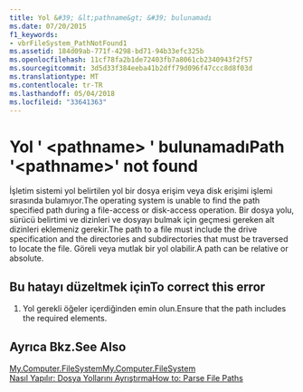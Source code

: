 ```yaml
---
title: Yol &#39; &lt;pathname&gt; &#39; bulunamadı
ms.date: 07/20/2015
f1_keywords:
- vbrFileSystem_PathNotFound1
ms.assetid: 184d09ab-771f-4298-bd71-94b33efc325b
ms.openlocfilehash: 11cf78fa2b1de72403fb7a8061cb2340943f2f57
ms.sourcegitcommit: 3d5d33f384eeba41b2dff79d096f47ccc8d8f03d
ms.translationtype: MT
ms.contentlocale: tr-TR
ms.lasthandoff: 05/04/2018
ms.locfileid: "33641363"
---
```

# <a name="path-39ltpathnamegt39-not-found"></a><span data-ttu-id="280c2-102">Yol &#39; &lt;pathname&gt; &#39; bulunamadı</span><span class="sxs-lookup"><span data-stu-id="280c2-102">Path &#39;&lt;pathname&gt;&#39; not found</span></span>
<span data-ttu-id="280c2-103">İşletim sistemi yol belirtilen yol bir dosya erişim veya disk erişimi işlemi sırasında bulamıyor.</span><span class="sxs-lookup"><span data-stu-id="280c2-103">The operating system is unable to find the path specified path during a file-access or disk-access operation.</span></span> <span data-ttu-id="280c2-104">Bir dosya yolu, sürücü belirtimi ve dizinleri ve dosyayı bulmak için geçmesi gereken alt dizinleri eklemeniz gerekir.</span><span class="sxs-lookup"><span data-stu-id="280c2-104">The path to a file must include the drive specification and the directories and subdirectories that must be traversed to locate the file.</span></span> <span data-ttu-id="280c2-105">Göreli veya mutlak bir yol olabilir.</span><span class="sxs-lookup"><span data-stu-id="280c2-105">A path can be relative or absolute.</span></span>  
  
## <a name="to-correct-this-error"></a><span data-ttu-id="280c2-106">Bu hatayı düzeltmek için</span><span class="sxs-lookup"><span data-stu-id="280c2-106">To correct this error</span></span>  
  
1.  <span data-ttu-id="280c2-107">Yol gerekli öğeler içerdiğinden emin olun.</span><span class="sxs-lookup"><span data-stu-id="280c2-107">Ensure that the path includes the required elements.</span></span>  
  
## <a name="see-also"></a><span data-ttu-id="280c2-108">Ayrıca Bkz.</span><span class="sxs-lookup"><span data-stu-id="280c2-108">See Also</span></span>  
 [<span data-ttu-id="280c2-109">My.Computer.FileSystem</span><span class="sxs-lookup"><span data-stu-id="280c2-109">My.Computer.FileSystem</span></span>](xref:Microsoft.VisualBasic.FileIO.FileSystem)  
 [<span data-ttu-id="280c2-110">Nasıl Yapılır: Dosya Yollarını Ayrıştırma</span><span class="sxs-lookup"><span data-stu-id="280c2-110">How to: Parse File Paths</span></span>](../../visual-basic/developing-apps/programming/drives-directories-files/how-to-parse-file-paths.md)
